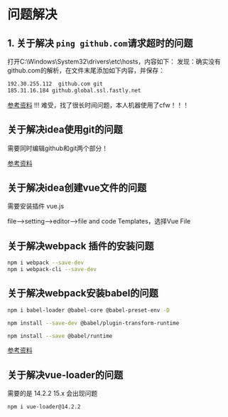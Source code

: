 # 问题解决

## 1. 关于解决 ``ping github.com``请求超时的问题

打开C:\Windows\System32\drivers\etc\hosts，内容如下：
发现：确实没有github.com的解析，在文件末尾添加如下内容，并保存：

```bash
192.30.255.112  github.com git 
185.31.16.184 github.global.ssl.fastly.net 
```

[参考资料](https://blog.csdn.net/hanchao5272/article/details/79393393?utm_medium=distribute.pc_relevant_t0.none-task-blog-BlogCommendFromMachineLearnPai2-1.nonecase&depth_1-utm_source=distribute.pc_relevant_t0.none-task-blog-BlogCommendFromMachineLearnPai2-1.nonecase)
!!! 难受，找了很长时间问题，本人机器使用了cfw！！！

## 关于解决idea使用git的问题

需要同时编辑github和git两个部分！

[参考资料](https://blog.csdn.net/qq686867/article/details/80003094)

## 关于解决idea创建vue文件的问题

需要安装插件 vue.js

file-->setting-->editor-->file and code Templates，选择Vue File

## 关于解决webpack 插件的安装问题

```bash
npm i webpack --save-dev
npm i webpack-cli --save-dev
```

## 关于解决webpack安装babel的问题

```bash
npm i babel-loader @babel-core @babel-preset-env -D

npm install --save-dev @babel/plugin-transform-runtime

npm install --save @babel/runtime
```
[参考资料](https://zhuanlan.zhihu.com/p/144008528)

## 关于解决vue-loader的问题

需要的是 14.2.2 
15.x 会出现问题

```bash
npm i vue-loader@14.2.2
```



